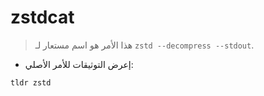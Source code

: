 # zstdcat

> هذا الأمر هو اسم مستعار لـ `zstd --decompress --stdout`.

- إعرض التوثيقات للأمر الأصلي:

`tldr zstd`
